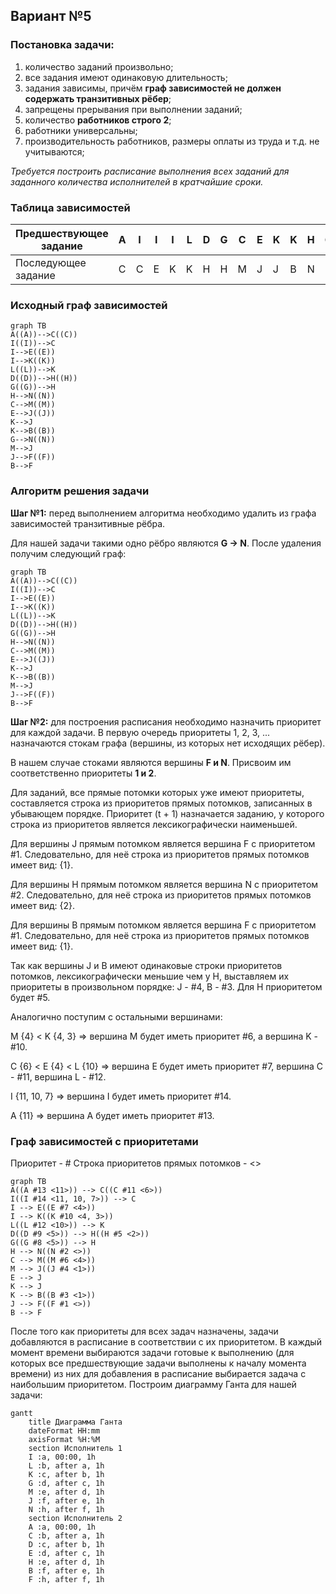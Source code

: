 ## Вариант №5

### Постановка задачи:
1. количество заданий произвольно;
2. все задания имеют одинаковую длительность;
3. задания зависимы, причём **граф зависимостей не должен содержать транзитивных рёбер**;
4. запрещены прерывания при выполнении заданий;
5. количество **работников строго 2**;
6. работники универсальны;
7. производительность работников, размеры оплаты из труда и т.д. не учитываются;

*Требуется построить расписание выполнения всех заданий для заданного
количества исполнителей в кратчайшие сроки.*

### Таблица зависимостей

| Предшествующее задание | A | I | I | I | L | D | G | C | E | K | K | H | G | M | J | B |
|------------------------|---|---|---|---|---|---|---|---|---|---|---|---|---|---|---|---|
| Последующее задание    | C | C | E | K | K | H | H | M | J | J | B | N | N | J | F | F |

### Исходный граф зависимостей

```mermaid
graph TB
A((A))-->C((C))
I((I))-->C
I-->E((E))
I-->K((K))
L((L))-->K
D((D))-->H((H))
G((G))-->H
H-->N((N))
C-->M((M))
E-->J((J))
K-->J
K-->B((B))
G-->N((N))
M-->J
J-->F((F))
B-->F
```

### Алгоритм решения задачи
__Шаг №1:__ перед выполнением алгоритма необходимо удалить из графа зависимостей транзитивные рёбра.

Для нашей задачи такими одно рёбро являются __G → N__. После удаления получим следующий граф:

```mermaid
graph TB
A((A))-->C((C))
I((I))-->C
I-->E((E))
I-->K((K))
L((L))-->K
D((D))-->H((H))
G((G))-->H
H-->N((N))
C-->M((M))
E-->J((J))
K-->J
K-->B((B))
M-->J
J-->F((F))
B-->F
```


__Шаг №2:__ для построения расписания необходимо назначить приоритет для каждой задачи. В первую очередь приоритеты 1, 2, 3, ... назначаются стокам графа (вершины, из которых нет исходящих рёбер).

В нашем случае стоками являются вершины __F и N__. Присвоим им соответственно приоритеты __1 и 2__.

Для заданий, все прямые потомки которых уже имеют приоритеты, составляется строка из приоритетов прямых потомков, записанных в убывающем порядке. Приоритет (t + 1) назначается заданию, у которого строка из приоритетов является лексикографически наименьшей.

Для вершины J прямым потомком является вершина F с приоритетом #1. Следовательно, для неё строка из приоритетов прямых потомков имеет вид: {1}.

Для вершины H прямым потомком является вершина N с приоритетом #2. Следовательно, для неё строка из приоритетов прямых потомков имеет вид: {2}.

Для вершины B прямым потомком является вершина F с приоритетом #1. Следовательно, для неё строка из приоритетов прямых потомков имеет вид: {1}.

Так как вершины J и B имеют одинаковые строки приоритетов потомков, лексикографически меньшие чем у H, выставляем их приоритеты в произвольном порядке: J - #4, B - #3. Для H приоритетом будет #5.

Аналогично поступим с остальными вершинами:

M {4} < K {4, 3} => вершина M будет иметь приоритет #6, а вершина K - #10.

C {6} < E {4} < L {10} => вершина E будет иметь приоритет #7, вершина C - #11, вершина L - #12.

I {11, 10, 7} => вершина I будет иметь приоритет #14.

A {11} => вершина A будет иметь приоритет #13.


### Граф зависимостей с приоритетами
Приоритет - # Строка приоритетов прямых потомков - <>

```mermaid
graph TB
A((A #13 <11>)) --> C((C #11 <6>))
I((I #14 <11, 10, 7>)) --> C
I --> E((E #7 <4>))
I --> K((K #10 <4, 3>))
L((L #12 <10>)) --> K
D((D #9 <5>)) --> H((H #5 <2>))
G((G #8 <5>)) --> H
H --> N((N #2 <>))
C --> M((M #6 <4>))
M --> J((J #4 <1>))
E --> J
K --> J
K --> B((B #3 <1>))
J --> F((F #1 <>))
B --> F
```



После того как приоритеты для всех задач назначены, задачи добавляются в расписание в соответствии с их приоритетом. В каждый момент времени выбираются задачи готовые к выполнению (для которых все предшествующие задачи выполнены к началу момента времени) из них для добавления в расписание выбирается задача с наибольшим приоритетом. Построим диаграмму Ганта для нашей задачи:

```mermaid
gantt
    title Диаграмма Ганта
    dateFormat HH:mm
    axisFormat %H:%M
    section Исполнитель 1
    I :a, 00:00, 1h
    L :b, after a, 1h
    K :c, after b, 1h
    G :d, after c, 1h
    M :e, after d, 1h
    J :f, after e, 1h
    N :h, after f, 1h
    section Исполнитель 2
    A :a, 00:00, 1h
    C :b, after a, 1h
    D :c, after b, 1h
    E :d, after c, 1h
    H :e, after d, 1h
    B :f, after e, 1h
    F :h, after f, 1h
```



